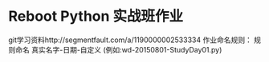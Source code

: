 # Reboot Python 实战班作业
git学习资料http://segmentfault.com/a/1190000002533334
作业命名规则：
规则命名 真实名字-日期-自定义 (例如:wd-20150801-StudyDay01.py)

